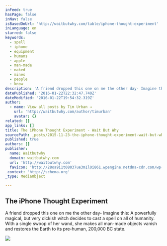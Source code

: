 ```yaml
---
inFeed: true
hasPage: false
inNav: false
isBasedOnUrl: 'http://waitbutwhy.com/table/iphone-thought-experiment'
inLanguage: en
starred: false
keywords:
  - spell
  - iphone
  - equipment
  - humans
  - apple
  - man-made
  - naked
  - mines
  - people
  - know
description: 'A friend dropped this one on me the other day- Imagine this: A powerfully magical, but very dickish witch decides to cast a spell on all of humanity. With a single swoop of her wand, she makes all man-made objects vanish and restores the Earth to its pre-human, 200,000 BC state.'
datePublished: '2016-01-22T22:32:47.740Z'
dateModified: '2016-01-22T19:54:32.319Z'
author:
  - name: View all posts by Tim Urban →
    url: 'http://waitbutwhy.com/author/timurban'
    avatar: {}
related: []
app_links: []
title: The iPhone Thought Experiment - Wait But Why
sourcePath: _posts/2015-11-23-the-iphone-thought-experiment-wait-but-why.md
published: true
authors: []
publisher:
  name: Waitbutwhy
  domain: waitbutwhy.com
  url: 'http://waitbutwhy.com'
  favicon: 'http://28oa9i1t08037ue3m1l0i861.wpengine.netdna-cdn.com/wp-content/themes/waitbutwhy/images/favicon.ico'
_context: 'http://schema.org'
_type: MediaObject

---
```

<article style=""><h1>The iPhone Thought Experiment</h1><p>A friend dropped this one on me the other day- Imagine this: A powerfully magical, but very dickish witch decides to cast a spell on all of humanity. With a single swoop of her wand, she makes all man-made objects vanish and restores the Earth to its pre-human, 200,000 BC state.</p><img src="https://s3-us-west-2.amazonaws.com/the-grid-img/p/db6fb0146700b3c124958e5c54c4c577dbc86a2b.png" /></article>